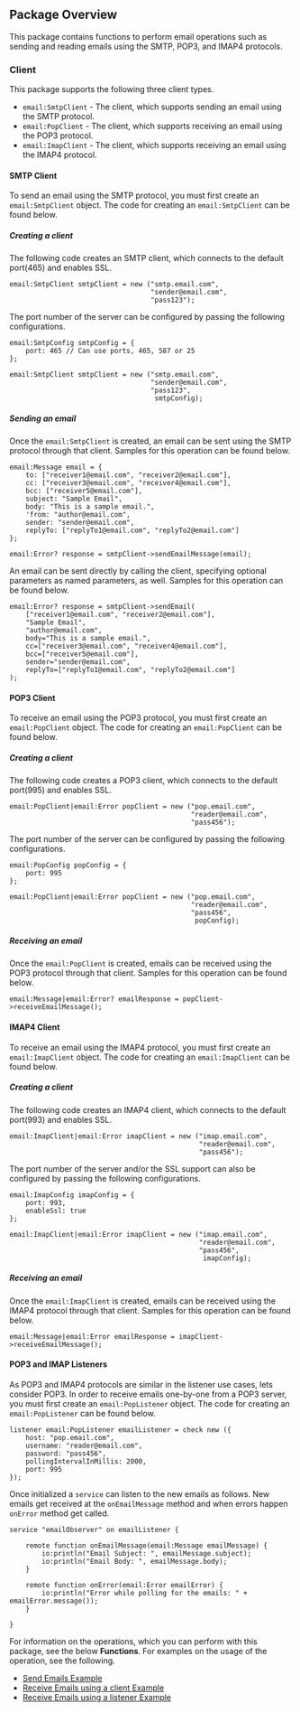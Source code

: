 ## Package Overview

This package contains functions to perform email operations such as sending and reading emails using the SMTP, POP3, and IMAP4 protocols.

### Client

This package supports the following three client types.

- `email:SmtpClient` - The client, which supports sending an email using the SMTP protocol.
- `email:PopClient` - The client, which supports receiving an email using the POP3 protocol.
- `email:ImapClient` - The client, which supports receiving an email using the IMAP4 protocol.

#### SMTP Client

To send an email using the SMTP protocol, you must first create an `email:SmtpClient` object. The code for creating an `email:SmtpClient` can be found
 below.

##### Creating a client

The following code creates an SMTP client, which connects to the default port(465) and enables SSL.
```ballerina
email:SmtpClient smtpClient = new ("smtp.email.com",
                                   "sender@email.com",
                                   "pass123");
```
The port number of the server can be configured by passing the following configurations.

```ballerina
email:SmtpConfig smtpConfig = {
    port: 465 // Can use ports, 465, 587 or 25
};

email:SmtpClient smtpClient = new ("smtp.email.com",
                                   "sender@email.com",
                                   "pass123",
                                    smtpConfig);
```

##### Sending an email

Once the `email:SmtpClient` is created, an email can be sent using the SMTP protocol through that client.
Samples for this operation can be found below.

```ballerina
email:Message email = {
    to: ["receiver1@email.com", "receiver2@email.com"],
    cc: ["receiver3@email.com", "receiver4@email.com"],
    bcc: ["receiver5@email.com"],
    subject: "Sample Email",
    body: "This is a sample email.",
    'from: "author@email.com",
    sender: "sender@email.com",
    replyTo: ["replyTo1@email.com", "replyTo2@email.com"]
};

email:Error? response = smtpClient->sendEmailMessage(email);
```

An email can be sent directly by calling the client, specifying optional parameters as named parameters, as well.
Samples for this operation can be found below.

```ballerina
email:Error? response = smtpClient->sendEmail(
    ["receiver1@email.com", "receiver2@email.com"],
    "Sample Email",
    "author@email.com",
    body="This is a sample email.",
    cc=["receiver3@email.com", "receiver4@email.com"],
    bcc=["receiver5@email.com"],
    sender="sender@email.com",
    replyTo=["replyTo1@email.com", "replyTo2@email.com"]
);
```

#### POP3 Client

To receive an email using the POP3 protocol, you must first create an `email:PopClient` object. The code for creating an
 `email:PopClient` can be found below.

##### Creating a client

The following code creates a POP3 client, which connects to the default port(995) and enables SSL.
```ballerina
email:PopClient|email:Error popClient = new ("pop.email.com",
                                             "reader@email.com",
                                             "pass456");
```

The port number of the server can be configured by passing the following configurations.
```ballerina
email:PopConfig popConfig = {
    port: 995
};

email:PopClient|email:Error popClient = new ("pop.email.com",
                                             "reader@email.com",
                                             "pass456",
                                              popConfig);
```

##### Receiving an email
Once the `email:PopClient` is created, emails can be received using the POP3 protocol through that client.
Samples for this operation can be found below.

```ballerina
email:Message|email:Error? emailResponse = popClient->receiveEmailMessage();
```

#### IMAP4 Client

To receive an email using the IMAP4 protocol, you must first create an `email:ImapClient` object. The code for creating an
 `email:ImapClient` can be found below.

##### Creating a client

The following code creates an IMAP4 client, which connects to the default port(993) and enables SSL.
```ballerina
email:ImapClient|email:Error imapClient = new ("imap.email.com",
                                               "reader@email.com",
                                               "pass456");
```

The port number of the server and/or the SSL support can also be configured by passing the following configurations.
```ballerina
email:ImapConfig imapConfig = {
    port: 993,
    enableSsl: true
};

email:ImapClient|email:Error imapClient = new ("imap.email.com",
                                               "reader@email.com",
                                               "pass456",
                                                imapConfig);
```

##### Receiving an email
Once the `email:ImapClient` is created, emails can be received using the IMAP4 protocol through that client.
Samples for this operation can be found below.

```ballerina
email:Message|email:Error emailResponse = imapClient->receiveEmailMessage();
```

#### POP3 and IMAP Listeners

As POP3 and IMAP4 protocols are similar in the listener use cases, lets consider POP3.
In order to receive emails one-by-one from a POP3 server, you must first create an `email:PopListener` object.
The code for creating an `email:PopListener` can be found below.

```ballerina
listener email:PopListener emailListener = check new ({
    host: "pop.email.com",
    username: "reader@email.com",
    password: "pass456",
    pollingIntervalInMillis: 2000,
    port: 995
});
```

Once initialized a `service` can listen to the new emails as follows. New emails get received at the `onEmailMessage`
method and when errors happen `onError` method get called.

```ballerina
service "emailObserver" on emailListener {

    remote function onEmailMessage(email:Message emailMessage) {
        io:println("Email Subject: ", emailMessage.subject);
        io:println("Email Body: ", emailMessage.body);
    }

    remote function onError(email:Error emailError) {
        io:println("Error while polling for the emails: " + emailError.message());
    }

}
```

For information on the operations, which you can perform with this package, see the below **Functions**. For examples on the usage of the operation, see the following.
  * [Send Emails Example](https://ballerina.io/learn/by-example/send-email.html)
  * [Receive Emails using a client Example](https://ballerina.io/learn/by-example/receive-email-using-client.html)
  * [Receive Emails using a listener Example](https://ballerina.io/learn/by-example/receive-email-using-listener.html)
